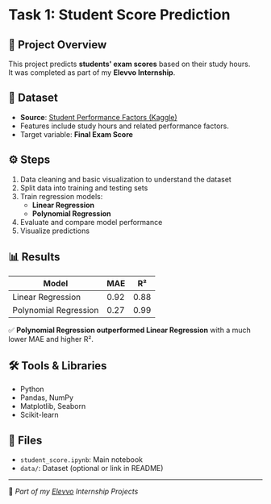 # Task 1: Student Score Prediction

## 📌 Project Overview
This project predicts **students' exam scores** based on their study hours.  
It was completed as part of my **Elevvo Internship**.

## 📂 Dataset
- **Source**: [Student Performance Factors (Kaggle)](https://www.kaggle.com/datasets/lainguyn123/student-performance-factors)  
- Features include study hours and related performance factors.  
- Target variable: **Final Exam Score**

## ⚙️ Steps
1. Data cleaning and basic visualization to understand the dataset  
2. Split data into training and testing sets  
3. Train regression models:
   - **Linear Regression**
   - **Polynomial Regression**
4. Evaluate and compare model performance  
5. Visualize predictions  

## 📊 Results
| Model                  | MAE   | R²   |
|-------------------------|-------|------|
| Linear Regression       | 0.92  | 0.88 |
| Polynomial Regression   | 0.27  | 0.99 |

✅ **Polynomial Regression outperformed Linear Regression** with a much lower MAE and higher R².  

## 🛠️ Tools & Libraries
- Python  
- Pandas, NumPy  
- Matplotlib, Seaborn  
- Scikit-learn  

## 📎 Files
- `student_score.ipynb`: Main notebook  
- `data/`: Dataset (optional or link in README)  

---
🔗 *Part of my [Elevvo](https://elevvo.tech/) Internship Projects*
